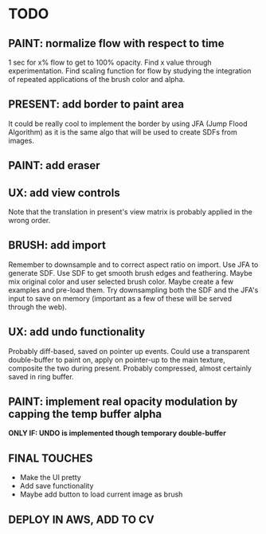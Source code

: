 # TODO

## PAINT: normalize flow with respect to time

1 sec for x% flow to get to 100% opacity.
Find x value through experimentation.
Find scaling function for flow by studying the integration of repeated applications of the brush color and alpha.

## PRESENT: add border to paint area

It could be really cool to implement the border by using JFA (Jump Flood Algorithm) as it is the same algo that will be used to create SDFs from images.

## PAINT: add eraser

## UX: add view controls

Note that the translation in present's view matrix is probably applied in the wrong order.

## BRUSH: add import

Remember to downsample and to correct aspect ratio on import.
Use JFA to generate SDF.
Use SDF to get smooth brush edges and feathering.
Maybe mix original color and user selected brush color.
Maybe create a few examples and pre-load them.
Try downsampling both the SDF and the JFA's input to save on memory (important as a few of these will be served through the web).

## UX: add undo functionality

Probably diff-based, saved on pointer up events.
Could use a transparent double-buffer to paint on, apply on pointer-up to the main texture, composite the two during present.
Probably compressed, almost certainly saved in ring buffer.

## PAINT: implement real opacity modulation by capping the temp buffer alpha

**ONLY IF: UNDO is implemented though temporary double-buffer**

## FINAL TOUCHES

-   Make the UI pretty
-   Add save functionality
-   Maybe add button to load current image as brush

## DEPLOY IN AWS, ADD TO CV
